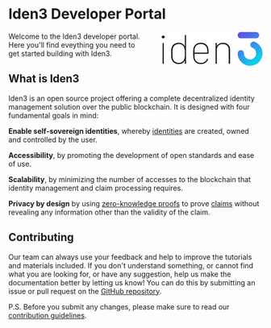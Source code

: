# Iden3 Developer Portal
<img src="./imgs/iden3-icon2.png" style="float:right; max-width: 200px; margin-left: 30px;">

Welcome to the Iden3 developer portal. Here you'll find eveything you need to get started building with Iden3.

## What is Iden3

Iden3 is an open source project offering a complete decentralized identity management solution over the public blockchain. It is designed with four fundamental goals in mind:

**Enable self-sovereign identities**, whereby [identities](basics/key-concepts#identity) are created, owned and controlled by the user.

**Accessibility**, by promoting the development of open standards and ease of use.

**Scalability**, by minimizing the number of accesses to the blockchain that identity management and claim processing requires.   

**Privacy by design** by using [zero-knowledge proofs](basics/key-concepts#zero-knowledge-proofs) to prove [claims](basics/key-concepts#claims) without revealing any information other than the validity of the claim.


## Contributing

Our team can always use your feedback and help to improve the tutorials and materials included. If you don't understand something, or cannot find what you are looking for, or have any suggestion, help us make the documentation better by letting us know! You can do this by submitting an issue or pull request on the [GitHub repository](https://github.com/iden3/docs/issues).

P.S. Before you submit any changes, please make sure to read our [contribution guidelines](https://github.com/iden3/docs/blob/master/CONTRIBUTING.md).


